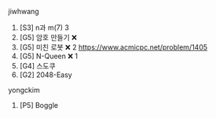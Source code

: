 jiwhwang
1. [S3] n과 m(7) 3
2. [G5] 암호 만들기 ❌ 
3. [G5] 미친 로봇 ❌ 2 https://www.acmicpc.net/problem/1405
4. [G5] N-Queen ❌ 1
5. [G4] 스도쿠 
6. [G2] 2048-Easy 

yongckim
1. [P5] Boggle 

